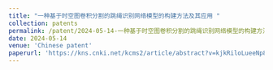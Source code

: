 ```yaml
---
title: "一种基于时空图卷积分割的跳绳识别网络模型的构建方法及其应用 "
collection: patents
permalink: /patent/2024-05-14-一种基于时空图卷积分割的跳绳识别网络模型的构建方法及其应用 
date: 2024-05-14
venue: 'Chinese patent'
paperurl: 'https://kns.cnki.net/kcms2/article/abstract?v=kjkRiloLueeNp8ZYReczNu_OWfLej3swPpldlBiq4JvE8i7SErFsOro8j-9R62nZKT7pBU5QtFB7MWvXKcy_Y3AxbQimpzH8BbsRNi7Mt8_Y-ThVmGagJMguGdF074Gw_DoIpkPdVAxsmOl3dEDLlX1xW0priidIqk7-_g2Ovjo84yPriemzlSQccKWpPnK0&uniplatform=NZKPT&language=CHS'
---
```

